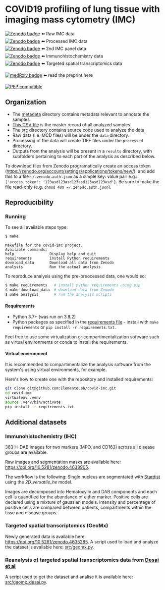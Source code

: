 # COVID19 profiling of lung tissue with imaging mass cytometry (IMC)

[![Zenodo badge](https://zenodo.org/badge/doi/10.5281/zenodo.4110560.svg)](https://doi.org/10.5281/zenodo.4110560) ⬅️ Raw IMC data <br>
[![Zenodo badge](https://zenodo.org/badge/doi/10.5281/zenodo.4139443.svg)](https://doi.org/10.5281/zenodo.4139443) ⬅️ Processed IMC data <br>
[![Zenodo badge](https://zenodo.org/badge/doi/10.5281/zenodo.4637034.svg)](https://doi.org/10.5281/zenodo.4637034) ⬅️ 2nd IMC panel data <br>
[![Zenodo badge](https://zenodo.org/badge/doi/10.5281/zenodo.4633905.svg)](https://doi.org/10.5281/zenodo.4633905) ⬅️ Immunohistochemistry data <br>
[![Zenodo badge](https://zenodo.org/badge/doi/10.5281/zenodo.4635285.svg)](https://doi.org/10.5281/zenodo.4635285) ⬅️ Targeted spatial transcriptomics data <br>

[![medRxiv badge](https://zenodo.org/badge/doi/10.1101/2020.10.26.20219584.svg)](https://doi.org/10.1101/2020.10.26.20219584) ⬅️ read the preprint here

[![PEP compatible](http://pepkit.github.io/img/PEP-compatible-green.svg)](http://pep.databio.org/)

## Organization

- The [metadata](metadata) directory contains metadata relevant to annotate the samples
- [This CSV file](metadata/samples.csv) is the master record of all analyzed samples
- The [src](src) directory contains source code used to analyze the data
- Raw data (i.e. MCD files) will be under the `data` directory.
- Processing of the data will create TIFF files under the `processed`  directory.
- Outputs from the analysis will be present in a `results` directory, with subfolders pertaining to each part of the analysis as described below.

To download files from Zenodo programatically create an access token (https://zenodo.org/account/settings/applications/tokens/new/), and add this to a file `~/.zenodo.auth.json` as a simple key: value pair e.g.: `{'access_token': '123asd123asd123asd123asd123asd'}`.
Be sure to make the file read-only (e.g. `chmod 400 ~/.zenodo.auth.json`).


## Reproducibility

### Running

To see all available steps type:
```bash
$ make
```
```
Makefile for the covid-imc project.
Available commands:
help                Display help and quit
requirements        Install Python requirements
download_data       Download all data from Zenodo
analysis            Run the actual analysis
```

To reproduce analysis using the pre-preocessed data, one would so:

```bash
$ make requirements   # install python requirements using pip
$ make download_data  # download data from Zenodo
$ make analysis       # run the analysis scripts
```

#### Requirements

- Python 3.7+ (was run on 3.8.2)
- Python packages as specified in the [requirements file](requirements.txt) - install with `make requirements` or `pip install -r requirements.txt`.

Feel free to use some virtualization or compartimentalization software such as virtual environments or conda to install the requirements.

#### Virtual environment

It is recommended to compartimentalize the analysis software from the system's using virtual environments, for example.

Here's how to create one with the repository and installed requirements:

```bash
git clone git@github.com:ElementoLab/covid-imc.git
cd covid-imc
virtualenv .venv
source .venv/bin/activate
pip install -r requirements.txt
```


## Additional datasets

### Immunohistochemistry (IHC)

383 H-DAB images for two markers (MPO, and CD163) across all disease groups are available.

Raw images and segmentation masks are available here: https://doi.org/10.5281/zenodo.4633905.

The workflow is the following:
Single nucleus are segmentated with [Stardist](https://github.com/mpicbg-csbd/stardist) using the *2D_versatile_he* model.

Images are decomposed into Hematoxylin and DAB components and each cell is quantified for the abundance of either marker. Positive cells are declared using a mixture of gaussian models. Intensity and percentage of positive cells are compared between patients, compartments within the tisse and disease groups.

### Targeted spatial transcriptomics (GeoMx)

Newly generated data is available here: https://doi.org/10.5281/zenodo.4635285.
A script used to load and analyze the dataset is available here: [src/geomx.py](src/geomx.py).

### Reanalysis of targeted spatial transcriptomics data from [Desai et al](https://doi.org/10.1038/s41467-020-20139-7)

A script used to get the dataset and analise it is available here: [src/geomx_desai.py](src/geomx_desai.py).
